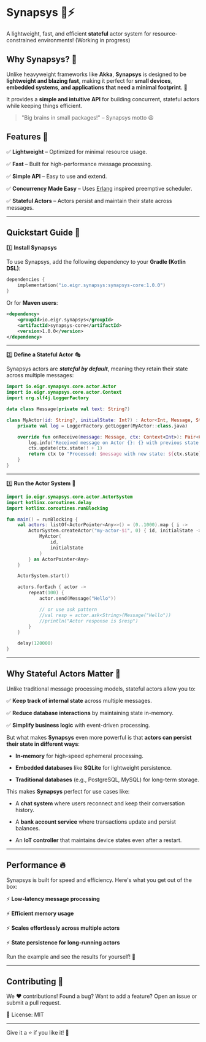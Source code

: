 # Synapsys 🧠⚡
A lightweight, fast, and efficient **stateful** actor system for resource-constrained environments! (Working in progress)

## Why Synapsys? 🤔
Unlike heavyweight frameworks like **Akka**, **Synapsys** is designed to be **lightweight and blazing fast**, making it perfect for **small devices**, **embedded systems**, **and applications that need a minimal footprint**. 🚀

It provides a **simple and intuitive API** for building concurrent, stateful actors while keeping things efficient.

> "Big brains in small packages!" – Synapsys motto 😆

## Features 🌟

✅ **Lightweight** – Optimized for minimal resource usage.

✅ **Fast** – Built for high-performance message processing.

✅ **Simple API** – Easy to use and extend.

✅ **Concurrency Made Easy** – Uses [Erlang](https://blog.appsignal.com/2024/04/23/deep-diving-into-the-erlang-scheduler.html) inspired preemptive scheduler.

✅ **Stateful Actors** – Actors persist and maintain their state across messages.

---

## Quickstart Guide 🏁

1️⃣ **Install Synapsys**

To use Synapsys, add the following dependency to your **Gradle (Kotlin DSL)**:

```kotlin
dependencies {
    implementation("io.eigr.synapsys:synapsys-core:1.0.0")
}
```

Or for **Maven users**:

```xml
<dependency>
    <groupId>io.eigr.synapsys</groupId>
    <artifactId>synapsys-core</artifactId>
    <version>1.0.0</version>
</dependency>
```

---

2️⃣ **Define a Stateful Actor** 🎭

Synapsys actors are ***stateful by default***, meaning they retain their state across multiple messages:

```kotlin
import io.eigr.synapsys.core.actor.Actor
import io.eigr.synapsys.core.actor.Context
import org.slf4j.LoggerFactory

data class Message(private val text: String?)

class MyActor(id: String?, initialState: Int?) : Actor<Int, Message, String>(id, initialState) {
    private val log = LoggerFactory.getLogger(MyActor::class.java)

    override fun onReceive(message: Message, ctx: Context<Int>): Pair<Context<Int>, String> {
        log.info("Received message on Actor {}: {} with previous state: {}", id, message, ctx.state)
        ctx.update(ctx.state!! + 1)
        return ctx to "Processed: $message with new state: ${ctx.state}"
    }
}
```

---

3️⃣ **Run the Actor System** 🚀

```kotlin
import io.eigr.synapsys.core.actor.ActorSystem
import kotlinx.coroutines.delay
import kotlinx.coroutines.runBlocking

fun main() = runBlocking {
    val actors: listOf<ActorPointer<Any>>() = (0..1000).map { i ->
        ActorSystem.createActor("my-actor-$i", 0) { id, initialState ->
            MyActor(
                id,
                initialState
            )
        } as ActorPointer<Any>
    }

    ActorSystem.start()

    actors.forEach { actor ->
        repeat(100) {
            actor.send(Message("Hello"))

            // or use ask pattern
            //val resp = actor.ask<String>(Message("Hello"))
            //println("Actor response is $resp")
        }
    }

    delay(120000)
}
```

---

## Why Stateful Actors Matter 🧠

Unlike traditional message processing models, stateful actors allow you to:

✅ **Keep track of internal state** across multiple messages.

✅ **Reduce database interactions** by maintaining state in-memory.

✅ **Simplify business logic** with event-driven processing.

But what makes **Synapsys** even more powerful is that **actors can persist their state in different ways**:

* **In-memory** for high-speed ephemeral processing.

* **Embedded databases** like **SQLite** for lightweight persistence.

* **Traditional databases** (e.g., PostgreSQL, MySQL) for long-term storage.

This makes **Synapsys** perfect for use cases like:

* A **chat system** where users reconnect and keep their conversation history.

* A **bank account service** where transactions update and persist balances.

* An **IoT controller** that maintains device states even after a restart.

---

## Performance 🔥

Synapsys is built for speed and efficiency. Here's what you get out of the box:

⚡ **Low-latency message processing**

⚡ **Efficient memory usage**

⚡ **Scales effortlessly across multiple actors**

⚡ **State persistence for long-running actors**

Run the example and see the results for yourself! 🚀

---

## Contributing 🤝

We ❤️ contributions! Found a bug? Want to add a feature? Open an issue or submit a pull request.

📜 License: MIT

---

Give it a ⭐ if you like it! 🎉